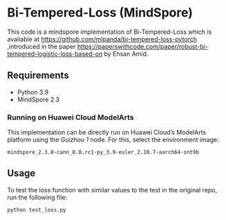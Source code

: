 # Bi-Tempered-Loss (MindSpore)

This code is a mindspore implementation of Bi-Tempered-Loss which is avaliable at https://github.com/mlpanda/bi-tempered-loss-pytorch ,introduced in the paper https://paperswithcode.com/paper/robust-bi-tempered-logistic-loss-based-on by Ehsan Amid. 

## Requirements

- Python 3.9
- MindSpore 2.3

### Running on Huawei Cloud ModelArts

This implementation can be directly run on Huawei Cloud’s ModelArts platform using the *Guizhou 1* node. For this, select the environment image:

```
mindspore_2.3.0-cann_8.0.rc1-py_3.9-euler_2.10.7-aarch64-snt9b
```

## Usage

To test the loss function with similar values to the test in the original repo, run the following file:

```
python test_loss.py
```


